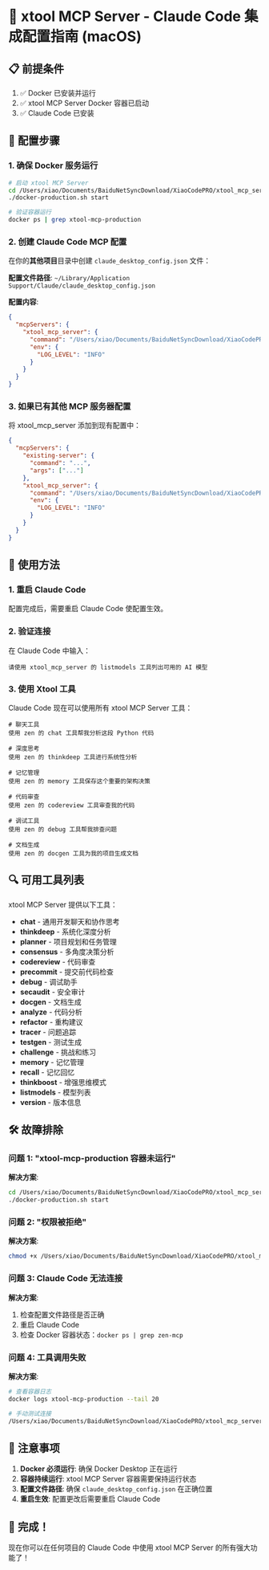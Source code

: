 # 🚀 xtool MCP Server - Claude Code 集成配置指南 (macOS)

## 📋 前提条件

1. ✅ Docker 已安装并运行
2. ✅ xtool MCP Server Docker 容器已启动
3. ✅ Claude Code 已安装

## 🔧 配置步骤

### 1. 确保 Docker 服务运行

```bash
# 启动 xtool MCP Server
cd /Users/xiao/Documents/BaiduNetSyncDownload/XiaoCodePRO/xtool_mcp_server
./docker-production.sh start

# 验证容器运行
docker ps | grep xtool-mcp-production
```

### 2. 创建 Claude Code MCP 配置

在你的**其他项目**目录中创建 `claude_desktop_config.json` 文件：

**配置文件路径**: `~/Library/Application Support/Claude/claude_desktop_config.json`

**配置内容**:
```json
{
  "mcpServers": {
    "xtool_mcp_server": {
      "command": "/Users/xiao/Documents/BaiduNetSyncDownload/XiaoCodePRO/xtool_mcp_server/scripts/xtool-mcp-docker.sh",
      "env": {
        "LOG_LEVEL": "INFO"
      }
    }
  }
}
```

### 3. 如果已有其他 MCP 服务器配置

将 xtool_mcp_server 添加到现有配置中：

```json
{
  "mcpServers": {
    "existing-server": {
      "command": "...",
      "args": ["..."]
    },
    "xtool_mcp_server": {
      "command": "/Users/xiao/Documents/BaiduNetSyncDownload/XiaoCodePRO/xtool_mcp_server/scripts/xtool-mcp-docker.sh",
      "env": {
        "LOG_LEVEL": "INFO"
      }
    }
  }
}
```

## 🎯 使用方法

### 1. 重启 Claude Code

配置完成后，需要重启 Claude Code 使配置生效。

### 2. 验证连接

在 Claude Code 中输入：

```
请使用 xtool_mcp_server 的 listmodels 工具列出可用的 AI 模型
```

### 3. 使用 Xtool 工具

Claude Code 现在可以使用所有 xtool MCP Server 工具：

```
# 聊天工具
使用 zen 的 chat 工具帮我分析这段 Python 代码

# 深度思考
使用 zen 的 thinkdeep 工具进行系统性分析

# 记忆管理
使用 zen 的 memory 工具保存这个重要的架构决策

# 代码审查
使用 zen 的 codereview 工具审查我的代码

# 调试工具
使用 zen 的 debug 工具帮我排查问题

# 文档生成
使用 zen 的 docgen 工具为我的项目生成文档
```

## 🔍 可用工具列表

xtool MCP Server 提供以下工具：

- **chat** - 通用开发聊天和协作思考
- **thinkdeep** - 系统化深度分析
- **planner** - 项目规划和任务管理
- **consensus** - 多角度决策分析
- **codereview** - 代码审查
- **precommit** - 提交前代码检查
- **debug** - 调试助手
- **secaudit** - 安全审计
- **docgen** - 文档生成
- **analyze** - 代码分析
- **refactor** - 重构建议
- **tracer** - 问题追踪
- **testgen** - 测试生成
- **challenge** - 挑战和练习
- **memory** - 记忆管理
- **recall** - 记忆回忆
- **thinkboost** - 增强思维模式
- **listmodels** - 模型列表
- **version** - 版本信息

## 🛠️ 故障排除

### 问题 1: "xtool-mcp-production 容器未运行"

**解决方案**:
```bash
cd /Users/xiao/Documents/BaiduNetSyncDownload/XiaoCodePRO/xtool_mcp_server
./docker-production.sh start
```

### 问题 2: "权限被拒绝"

**解决方案**:
```bash
chmod +x /Users/xiao/Documents/BaiduNetSyncDownload/XiaoCodePRO/xtool_mcp_server/scripts/xtool-mcp-docker.sh
```

### 问题 3: Claude Code 无法连接

**解决方案**:
1. 检查配置文件路径是否正确
2. 重启 Claude Code
3. 检查 Docker 容器状态：`docker ps | grep zen-mcp`

### 问题 4: 工具调用失败

**解决方案**:
```bash
# 查看容器日志
docker logs xtool-mcp-production --tail 20

# 手动测试连接
/Users/xiao/Documents/BaiduNetSyncDownload/XiaoCodePRO/xtool_mcp_server/scripts/xtool-mcp-docker.sh
```

## 📝 注意事项

1. **Docker 必须运行**: 确保 Docker Desktop 正在运行
2. **容器持续运行**: xtool MCP Server 容器需要保持运行状态
3. **配置文件路径**: 确保 `claude_desktop_config.json` 在正确位置
4. **重启生效**: 配置更改后需要重启 Claude Code

## 🎉 完成！

现在你可以在任何项目的 Claude Code 中使用 xtool MCP Server 的所有强大功能了！